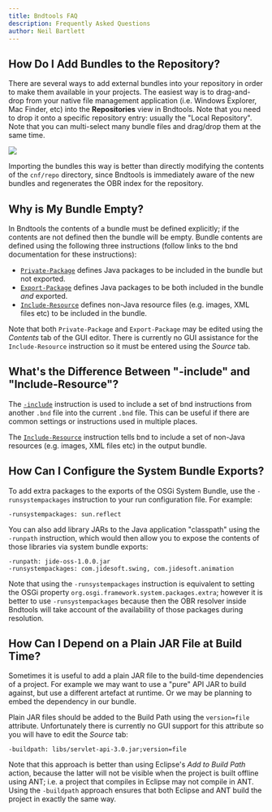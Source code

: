 ```yaml
---
title: Bndtools FAQ
description: Frequently Asked Questions
author: Neil Bartlett
---
```


How Do I Add Bundles to the Repository?
---------------------------------------

There are several ways to add external bundles into your repository in order to make them available in your projects. The easiest way is to drag-and-drop from your native file management application (i.e. Windows Explorer, Mac Finder, etc) into the **Repositories** view in Bndtools. Note that you need to drop it onto a specific repository entry: usually the "Local Repository". Note that you can multi-select many bundle files and drag/drop them at the same time.

![](/images/faq/01.png)

Importing the bundles this way is better than directly modifying the contents of the `cnf/repo` directory, since Bndtools is immediately aware of the new bundles and regenerates the OBR index for the repository.

Why is My Bundle Empty?
-----------------------

In Bndtools the contents of a bundle must be defined explicitly; if the contents are not defined then the bundle will be empty. Bundle contents are defined using the following three instructions (follow links to the bnd documentation for these instructions):

* [`Private-Package`](http://www.aqute.biz/Bnd/Format#private-package) defines Java packages to be included in the bundle but not exported.
* [`Export-Package`](http://www.aqute.biz/Bnd/Format#export-package) defines Java packages to be both included in the bundle *and* exported.
* [`Include-Resource`](http://www.aqute.biz/Bnd/Format#include-resource) defines non-Java resource files (e.g. images, XML files etc) to be included in the bundle.

Note that both `Private-Package` and `Export-Package` may be edited using the *Contents* tab of the GUI editor. There is currently no GUI assistance for the `Include-Resource` instruction so it must be entered using the *Source* tab.

What's the Difference Between "-include" and "Include-Resource"?
----------------------------------------------------------------

The [`-include`](http://www.aqute.biz/Bnd/Format#directives) instruction is used to include a set of bnd instructions from another `.bnd` file into the current `.bnd` file. This can be useful if there are common settings or instructions used in multiple places.

The [`Include-Resource`](http://www.aqute.biz/Bnd/Format#include-resource) instruction tells bnd to include a set of non-Java resources (e.g. images, XML files etc) in the output bundle.

How Can I Configure the System Bundle Exports?
----------------------------------------------

To add extra packages to the exports of the OSGi System Bundle, use the `-runsystempackages` instruction to your run configuration file. For example:

	-runsystempackages: sun.reflect

You can also add library JARs to the Java application "classpath" using the `-runpath` instruction, which would then allow you to expose the contents of those libraries via system bundle exports:

	-runpath: jide-oss-1.0.0.jar
	-runsystempackages: com.jidesoft.swing, com.jidesoft.animation

Note that using the `-runsystempackages` instruction is equivalent to setting the OSGi property `org.osgi.framework.system.packages.extra`; however it is better to use `-runsystempackages` because then the OBR resolver inside Bndtools will take account of the availability of those packages during resolution.

How Can I Depend on a Plain JAR File at Build Time?
---------------------------------------------------

Sometimes it is useful to add a plain JAR file to the build-time dependencies of a project. For example we may want to use a "pure" API JAR to build against, but use a different artefact at runtime. Or we may be planning to embed the dependency in our bundle.

Plain JAR files should be added to the Build Path using the `version=file` attribute. Unfortunately there is currently no GUI support for this attribute so you will have to edit the *Source* tab:

	-buildpath: libs/servlet-api-3.0.jar;version=file

Note that this approach is better than using Eclipse's *Add to Build Path* action, because the latter will not be visible when the project is built offline using ANT; i.e. a project that compiles in Eclipse may not compile in ANT. Using the `-buildpath` approach ensures that both Eclipse and ANT build the project in exactly the same way.